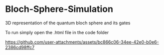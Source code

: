 # Bloch-Sphere-Simulation
3D representation of the quantum bloch sphere and its gates

To run simply open the .html file in the code folder




https://github.com/user-attachments/assets/bc866c06-34ee-42e0-b0e6-2386cd98ffc7

